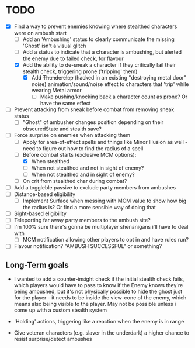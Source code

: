 # TODO

- [x] Find a way to prevent enemies knowing where stealthed characters were on ambush start
  - [ ] Add an 'Ambushing' status to clearly communicate the missing 'Ghost' isn't a visual glitch
  - [ ] Add a status to indicate that a character is ambushing, but alerted the enemy due to failed check, for flavour
  - [x] Add the ability to de-sneak a character if they critically fail their stealth check, triggering prone ('tripping' them)
    - [x] Add ~~Thunderclap~~ (hacked in an existing "destroying metal door" noise) animation/sound/noise effect to characters that 'trip' while wearing Metal armor
      - [ ] Make pushing/knocking back a character count as prone? Or have the same effect
- [ ] Prevent attacking from sneak before combat from removing sneak status
  - [ ] "Ghost" of ambusher changes position depending on their obscuredState and stealth save?
- [ ] Force surprise on enemies when attacking them
  - [ ] Apply for area-of-effect spells and things like Minor Illusion as well - need to figure out how to find the radius of a spell
  - [ ] Before combat starts (exclusive MCM options):
    - [x] When stealthed
    - [ ] When not stealthed and not in sight of enemy?
    - [ ] When not stealthed and in sight of enemy?
  - [ ] On crit from stealthed char during combat?
- [ ] Add a toggleble passive to exclude party members from ambushes
- [ ] Distance-based eligibility
  - [ ] Implement Surface when messing with MCM value to show how big the radius is? Or find a more sensible way of doing that
- [ ] Sight-based eligibility
- [ ] Teleporting far away party members to the ambush site?
- [ ] I'm 100% sure there's gonna be multiplayer shenanigans i'll have to deal with
  - [ ] MCM notification allowing other players to opt in and have rules run?
- [ ] Flavour notification? "AMBUSH SUCCESSFUL" or something?

## Long-Term goals

- I wanted to add a counter-insight check if the initial stealth check fails, which players would have to pass to know if the Enemy knows they're being ambushed,
but it's not physically possible to hide the ghost just for the player - it needs to be inside the view-cone of the enemy, which means also being visible to the player.
May not be possible unless i come up with a custom stealth system

- 'Holding' actions, triggering like a reaction when the enemy is in range

- Give veteran characters (e.g. slaver in the underdark) a higher chance to resist surprise/detect ambushes
